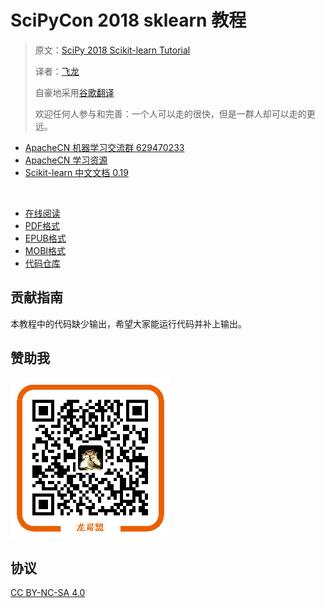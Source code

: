 # SciPyCon 2018 sklearn 教程

> 原文：[SciPy 2018 Scikit-learn Tutorial](https://nbviewer.jupyter.org/github/amueller/scipy-2018-sklearn/tree/master/notebooks/)
> 
> 译者：[飞龙](https://github.com/wizardforcel)
> 
> 自豪地采用[谷歌翻译](https://translate.google.cn/)
> 
> 欢迎任何人参与和完善：一个人可以走的很快，但是一群人却可以走的更远。

+   [ApacheCN 机器学习交流群 629470233](http://shang.qq.com/wpa/qunwpa?idkey=30e5f1123a79867570f665aa3a483ca404b1c3f77737bc01ec520ed5f078ddef)
+   [ApacheCN 学习资源](http://www.apachecn.org/)
+   [Scikit-learn 中文文档 0.19](http://sklearn.apachecn.org/cn/0.19.0/)

&zwj;

+ [在线阅读](https://www.gitbook.com/book/wizardforcel/scipycon-2018-sklearn-tut/details)
+ [PDF格式](https://www.gitbook.com/download/pdf/book/wizardforcel/scipycon-2018-sklearn-tut)
+ [EPUB格式](https://www.gitbook.com/download/epub/book/wizardforcel/scipycon-2018-sklearn-tut)
+ [MOBI格式](https://www.gitbook.com/download/mobi/book/wizardforcel/scipycon-2018-sklearn-tut)
+ [代码仓库](https://github.com/apachecn/scipycon-2018-sklearn-tut-zh)

## 贡献指南

本教程中的代码缺少输出，希望大家能运行代码并补上输出。

## 赞助我

![](img/qr_alipay.png)

## 协议

[CC BY-NC-SA 4.0](http://creativecommons.org/licenses/by-nc-sa/4.0/)
